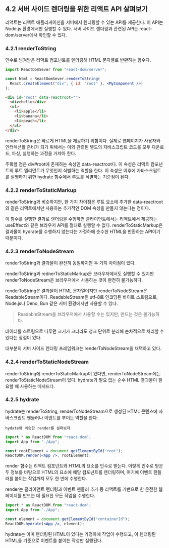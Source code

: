 ## 4.2 서버 사이드 렌더링을 위한 리액트 API 살펴보기

리액트는 리액트 애플리케이션을 서버에서 렌더링할 수 있는 API를 제공한다. 이 API는 Node.js 환경에서만 실행할 수 있다. 서버 사이드 렌더링과 관련된 API는 react-dom/server에서 확인할 수 있다.

### 4.2.1 renderToString

인수로 넘겨받은 리액트 컴포넌트를 렌더링해 HTML 문자열로 반환하는 함수다.

```jsx
import ReactDomSever from "react-dom/server";

const html = ReactDomSever.renderToString(
  React.createElement("div", { id: "root" }, <MyComponent />)
);
```

```html
<div id="root" data-reactroot="">
  <div>hello</div>
  <ul>
    <li>apple</li>
    <li>banana</li>
    <li>peach</li>
  </ul>
</div>
```

renderToString은 빠르게 HTML을 제공하기 위함이다. 실제로 웹페이지가 사용자와 인터렉션할 준비가 되기 위해서는 이와 관련된 별도의 자바스크립트 코드를 모두 다운로드, 파싱, 실행하는 과정을 거챠아 한다.

주목할 점은 div#root에 존재하는 속성인 data-reactroot다. 이 속성은 리액트 컴포넌트의 루트 엘리먼트가 무엇인지 식별하는 역할을 한다. 이 속성은 이후에 자바스크립트를 실행하기 위한 hydrate 함수에서 루트를 식별하는 기준점이 된다.

### 4.2.2 renderToStaticMarkup

renderToString과 비슷하지만, 한 가지 차이점은 루트 요소에 추가한 data-reactroot와 같은 리액트에서만 사용하는 추가적인 DOM 속성을 만들지 않는다는 점이다.

이 함수를 실행한 결과로 렌더링을 수행하면 클라이언트에서는 리액트에서 제공하는 useEffect와 같은 브라우저 API를 절대로 실행할 수 없다. renderToStaticMarkup은 결과물이 hydrate를 수행하지 않는다는 가정하에 순수한 HTML을 반환하는 API이기 때문이다.

### 4.2.3 renderToNodeStream

renderToString과 결과물이 완전히 동일하지만 두 가지 차이점이 있다.

renderToString과 rednerToStaticMarkup은 브라우저에서도 실행할 수 있지만 renderToNodeStream은 브라우저에서 사용하는 것이 완전히 불가능하다.

renderToString은 결과물이 HTML 문자열이지만 renderToNodeStream은 ReadableStream이다. ReadableStream은 utf-8로 인코딩된 바이트 스트림으로, Node.js나 Deno, Bun 같은 서버 환경에서만 사용할 수 있다.

> ReadableStream을 브라우저에서 사용할 수는 있지만, 만드는 것은 불가능하다.

데이터를 스트림으로 다루면 크기가 크더라도 청크 단위로 분리해 순차적으로 처리할 수 있다는 장점이 있다.

대부분의 서버 사이드 렌더링 프레임워크는 renderToNodeStream을 채택하고 있다.

### 4.2.4 renderToStaticNodeStream

renderToString에 renderToStaticMarkup이 있다면, renderToNodeStream에는 renderToStaticNodeStream이 있다. hydrate가 필요 없는 순수 HTML 결과물이 필요할 때 사용하는 메서드다.

### 4.2.5 hydrate

hydrate는 renderToString, renderToNodeStream으로 생성된 HTML 콘텐츠에 자바스크립트 핸들러나 이벤트를 부이는 역할을 한다.

`hydate와 비슷한 render를 설펴보자`

```jsx
import * as ReactDOM from "react-dom";
import App from "./App";

const rootElement = document.getElementById("root");
ReactDOM.render(<App />, rootElement);
```

render 함수는 리액트 컴포넌트와 HTML의 요소를 인수로 받는다. 이렇게 인수로 받은 두 정보를 바탕으로 HTML의 요소에 해당 컴포넌트를 렌더링하며, 여기에 이벤트 핸들러를 붙이는 작업까지 모두 한 번에 수행한다.

render는 클라이언트 렌더링과 이벤트 핸들러 추가 등 리액트를 기반으로 한 온전한 웹페이지를 만드는 데 필요한 모든 작업을 수행한다.

```jsx
import * as ReactDOM from "react-dom";
import App from "./App";

const element = document.getElementById("containerId");
ReactDOM.hydrate(<App />, element);
```

hydrate는 이미 렌더링된 HTML이 있다는 가정하에 작업이 수행되고, 이 렌더링된 HTML을 기준으로 이벤트를 붙이는 작성만 실행된다.
